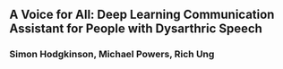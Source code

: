 ## A Voice for All: Deep Learning Communication Assistant for People with Dysarthric Speech

### Simon Hodgkinson, Michael Powers, Rich Ung

